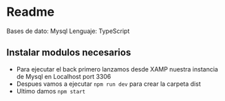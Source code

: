 # Readme
Bases de dato: Mysql
Lenguaje: TypeScript
## Instalar modulos necesarios
- Para ejecutar el back primero lanzamos desde XAMP nuestra instancia de Mysql en Localhost port 3306
- Despues vamos a ejecutar `npm run dev` para crear la carpeta dist
- Ultimo damos `npm start`
